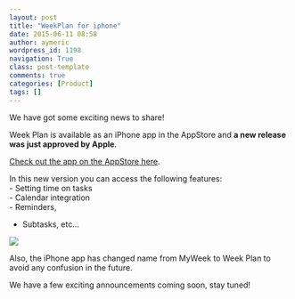 ```yaml
---
layout: post
title: "WeekPlan for iphone"
date: 2015-06-11 08:58
author: aymeric
wordpress_id: 1198
navigation: True
class: post-template
comments: true
categories: [Product]
tags: []
---
```



We have got some exciting news to share!


Week Plan is available as an iPhone app in the AppStore and **a new release was just approved by Apple**. 


[Check out the app on the AppStore here](https://itunes.apple.com/us/app/my-week/id868630562?mt=8).


In this new version you can access the following features:  
- Setting time on tasks  
- Calendar integration  
- Reminders,   
- Subtasks, etc... 


<a href="https://itunes.apple.com/us/app/my-week/id868630562?mt=8">![](http://sendy.wiselabs.net/uploads/1433748938.png)</a>


Also, the iPhone app has changed name from MyWeek to Week Plan to avoid any confusion in the future.


We have a few exciting announcements coming soon, stay tuned!


